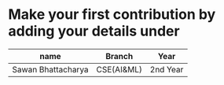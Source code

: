 # Make your first contribution by adding your details under
| name | Branch | Year|
|:---:|:---:|:---:|
| Sawan Bhattacharya | CSE(AI&ML) | 2nd Year| 
